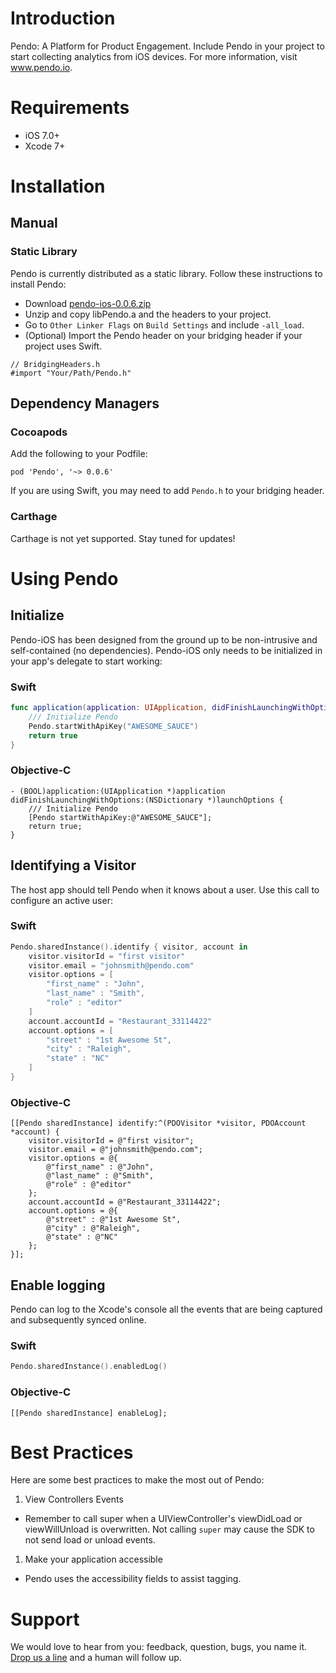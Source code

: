 
# Introduction

Pendo: A Platform for Product Engagement. Include Pendo in your project to start collecting analytics from iOS devices. For more information, visit www.pendo.io.

# Requirements

- iOS 7.0+
- Xcode 7+

# Installation

## Manual

### Static Library

Pendo is currently distributed as a static library. Follow these instructions to install Pendo:

  - Download [pendo-ios-0.0.6.zip](https://github.com/pendo-io/pendo-ios/releases/tag/0.0.6)
  - Unzip and copy libPendo.a and the headers to your project.
  - Go to `Other Linker Flags` on `Build Settings` and include `-all_load`.
  - (Optional) Import the Pendo header on your bridging header if your project uses Swift.

```
// BridgingHeaders.h
#import "Your/Path/Pendo.h"
```

## Dependency Managers

### Cocoapods

Add the following to your Podfile:

`pod 'Pendo', '~> 0.0.6'`

If you are using Swift, you may need to add `Pendo.h` to your bridging header.

### Carthage

Carthage is not yet supported. Stay tuned for updates!

# Using Pendo

## Initialize

Pendo-iOS has been designed from the ground up to be non-intrusive and self-contained (no dependencies). Pendo-iOS only needs to be initialized in your app's delegate to start working:

### Swift

```swift	
func application(application: UIApplication, didFinishLaunchingWithOptions launchOptions: [NSObject: AnyObject]?) -> Bool {
    /// Initialize Pendo
    Pendo.startWithApiKey("AWESOME_SAUCE")
    return true
}
```
    
### Objective-C

```objc
- (BOOL)application:(UIApplication *)application didFinishLaunchingWithOptions:(NSDictionary *)launchOptions {
    /// Initialize Pendo
    [Pendo startWithApiKey:@"AWESOME_SAUCE"];
    return true;
}
```

## Identifying a Visitor

The host app should tell Pendo when it knows about a user. Use this call to configure an active user:

### Swift
```swift
Pendo.sharedInstance().identify { visitor, account in
    visitor.visitorId = "first visitor"
    visitor.email = "johnsmith@pendo.com"
    visitor.options = [
        "first_name" : "John",
        "last_name" : "Smith",
        "role" : "editor"
    ]
    account.accountId = "Restaurant_33114422"
    account.options = [
        "street" : "1st Awesome St",
        "city" : "Raleigh",
        "state" : "NC"
    ]
}
``` 

### Objective-C
```objc
[[Pendo sharedInstance] identify:^(PDOVisitor *visitor, PDOAccount *account) {
    visitor.visitorId = @"first visitor";
    visitor.email = @"johnsmith@pendo.com";
    visitor.options = @{
        @"first_name" : @"John",
        @"last_name" : @"Smith",
        @"role" : @"editor"
    };
    account.accountId = @"Restaurant_33114422";
    account.options = @{
        @"street" : @"1st Awesome St",
        @"city" : @"Raleigh",
        @"state" : @"NC"
    };
}];
```

## Enable logging

Pendo can log to the Xcode's console all the events that are being captured and subsequently synced online.

### Swift
```swift
Pendo.sharedInstance().enabledLog()
``` 

### Objective-C
```objc
[[Pendo sharedInstance] enableLog];
```

# Best Practices

Here are some best practices to make the most out of Pendo:

1. View Controllers Events
  - Remember to call super when a UIViewController's viewDidLoad or viewWillUnload is overwritten. Not calling `super` may cause the SDK to not send load or unload events.
1. Make your application accessible
  - Pendo uses the accessibility fields to assist tagging.

# Support

We would love to hear from you: feedback, question, bugs, you name it. [Drop us a line](https://pendo.desk.com/customer/portal/emails/new) and a human will follow up. 

